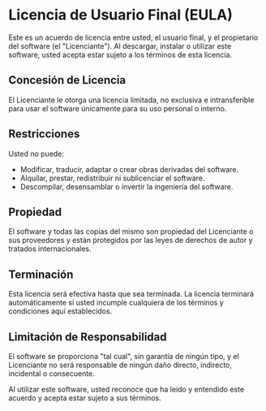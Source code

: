 # Licencia de Usuario Final (EULA)

Este es un acuerdo de licencia entre usted, el usuario final, y el propietario del software (el "Licenciante"). Al descargar, instalar o utilizar este software, usted acepta estar sujeto a los términos de esta licencia.

## Concesión de Licencia
El Licenciante le otorga una licencia limitada, no exclusiva e intransferible para usar el software únicamente para su uso personal o interno.

## Restricciones
Usted no puede:
- Modificar, traducir, adaptar o crear obras derivadas del software.
- Alquilar, prestar, redistribuir ni sublicenciar el software.
- Descompilar, desensamblar o invertir la ingeniería del software.

## Propiedad
El software y todas las copias del mismo son propiedad del Licenciante o sus proveedores y están protegidos por las leyes de derechos de autor y tratados internacionales.

## Terminación
Esta licencia será efectiva hasta que sea terminada. La licencia terminará automáticamente si usted incumple cualquiera de los términos y condiciones aquí establecidos.

## Limitación de Responsabilidad
El software se proporciona "tal cual", sin garantía de ningún tipo, y el Licenciante no será responsable de ningún daño directo, indirecto, incidental o consecuente.

Al utilizar este software, usted reconoce que ha leído y entendido este acuerdo y acepta estar sujeto a sus términos.
